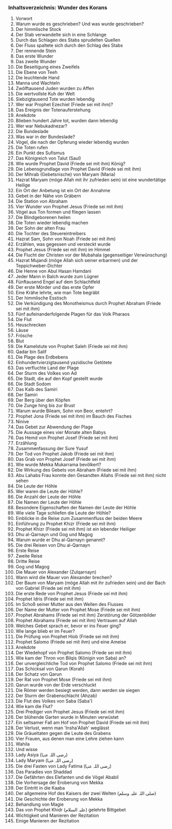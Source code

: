 
### Inhaltsverzeichnis: Wunder des Korans

1. Vorwort
2. Warum wurde es geschrieben? Und was wurde geschrieben?
3. Der himmlische Stock
4. Der Stab verwandelte sich in eine Schlange
5. Durch das Schlagen des Stabs sprudelten Quellen
6. Der Fluss spaltete sich durch den Schlag des Stabs
7. Der rennende Stein
8. Das erste Wunder
9. Das zweite Wunder
10. Die Beseitigung eines Zweifels
11. Die Ebene von Teeh
12. Die leuchtende Hand
13. Manna und Wachteln
14. Zwölftausend Juden wurden zu Affen
15. Die wertvollste Kuh der Welt
16. Siebzigtausend Tote wurden lebendig
17. Wer war Prophet Ezechiel (Friede sei mit ihm)?
18. Das Ereignis der Totenauferstehung
19. Anekdote
20. Blieben hundert Jahre tot, wurden dann lebendig
21. Wer war Nebukadnezar?
22. Die Bundeslade
23. Was war in der Bundeslade?
24. Vögel, die nach der Opferung wieder lebendig wurden
25. Die Toten rufen
26. Ein Punkt des Sufismus
27. Das Königreich von Talut (Saul)
28. Wie wurde Prophet David (Friede sei mit ihm) König?
29. Die Lebensgrundlage von Prophet David (Friede sei mit ihm)
30. Der Mihrab (Gebetsnische) von Maryam (Maria)
31. Hazrat Maryam (möge Allah mit ihr zufrieden sein) ist eine wundertätige Heilige
32. Ein Ort der Anbetung ist ein Ort der Annahme
33. Gebet in der Nähe von Gräbern
34. Die Station von Abraham
35. Vier Wunder von Prophet Jesus (Friede sei mit ihm)
36. Vögel aus Ton formen und fliegen lassen
37. Die Blindgeborenen heilen
38. Die Toten wieder lebendig machen
39. Der Sohn der alten Frau
40. Die Tochter des Steuereintreibers
41. Hazrat Sam, Sohn von Noah (Friede sei mit ihm)
42. Erzählen, was gegessen und versteckt wurde
43. Prophet Jesus (Friede sei mit ihm) im Himmel
44. Die Flucht der Christen vor der Mubahala (gegenseitiger Verwünschung)
45. Hazrat Mujandi (möge Allah sich seiner erbarmen) und der Teppichweber-Dichter
46. Die Henne von Abul Hasan Hamdani
47. Jeder Mann in Balch wurde zum Lügner
48. Fünftausend Engel auf dem Schlachtfeld
49. Der erste Mörder und das erste Opfer
50. Eine Krähe lehrte, wie man Tote begräbt
51. Der himmlische Esstisch
52. Die Verkündigung des Monotheismus durch Prophet Abraham (Friede sei mit ihm)
53. Fünf aufeinanderfolgende Plagen für das Volk Pharaos
54. Die Flut
55. Heuschrecken
56. Läuse
57. Frösche
58. Blut
59. Die Kamelstute von Prophet Saleh (Friede sei mit ihm)
60. Qadar bin Salif
61. Die Plage des Erdbebens
62. Einhundertvierzigtausend yazidische Getötete
63. Das verfluchte Land der Plage
64. Der Sturm des Volkes von Ad
65. Die Stadt, die auf den Kopf gestellt wurde
66. Die Stadt Sodom
67. Das Kalb des Samiri
68. Der Samiri
69. Der Berg über den Köpfen
70. Die Zunge hing bis zur Brust
71. Warum wurde Bileam, Sohn von Beor, entehrt?
72. Prophet Jona (Friede sei mit ihm) im Bauch des Fisches
73. Ninive
74. Das Gebet zur Abwendung der Plage
75. Die Aussage eines vier Monate alten Babys
76. Das Hemd von Prophet Josef (Friede sei mit ihm)
77. Erzählung
78. Zusammenfassung der Sure Yusuf
79. Der Tod von Prophet Jakob (Friede sei mit ihm)
80. Das Grab von Prophet Josef (Friede sei mit ihm)
81. Wie wurde Mekka Mukarrama bevölkert?
82. Die Wirkung des Gebets von Abraham (Friede sei mit ihm)
83. Abu Lahabs Frau konnte den Gesandten Allahs (Friede sei mit ihm) nicht sehen
84. Die Leute der Höhle
85. Wer waren die Leute der Höhle?
86. Die Anzahl der Leute der Höhle
87. Die Namen der Leute der Höhle
88. Besondere Eigenschaften der Namen der Leute der Höhle
89. Wie viele Tage schliefen die Leute der Höhle?
90. Einblicke in die Reise zum Zusammenfluss der beiden Meere
91. Einführung zu Prophet Khizr (Friede sei mit ihm)
92. Prophet Khizr (Friede sei mit ihm) ist ein lebender Heiliger
93. Dhu al-Qarnayn und Gog und Magog
94. Warum wurde er Dhu al-Qarnayn genannt?
95. Die drei Reisen von Dhu al-Qarnayn
96. Erste Reise
97. Zweite Reise
98. Dritte Reise
99. Gog und Magog
100. Die Mauer von Alexander (Zulqarnayn)
101. Wann wird die Mauer von Alexander brechen?
102. Der Baum von Maryam (möge Allah mit ihr zufrieden sein) und der Bach von Gabriel (Friede sei mit ihm)
103. Die erste Rede von Prophet Jesus (Friede sei mit ihm)
104. Prophet Idris (Friede sei mit ihm)
105. Im Schoß seiner Mutter aus den Wellen des Flusses
106. Der Name der Mutter von Prophet Mose (Friede sei mit ihm)
107. Prophet Abrahams (Friede sei mit ihm) Zerstörung der Götzenbilder
108. Prophet Abrahams (Friede sei mit ihm) Vertrauen auf Allah
109. Welches Gebet sprach er, bevor er ins Feuer ging?
110. Wie lange blieb er im Feuer?
111. Die Prüfung von Prophet Hiob (Friede sei mit ihm)
112. Prophet Salomo (Friede sei mit ihm) und eine Ameise
113. Anekdote
114. Der Wiedehopf von Prophet Salomo (Friede sei mit ihm)
115. Wie kam der Thron von Bilqis (Königin von Saba) an?
116. Der unvergleichliche Tod von Prophet Salomo (Friede sei mit ihm)
117. Das Schicksal von Qarun (Korah)
118. Der Schatz von Qarun
119. Der Rat von Prophet Mose (Friede sei mit ihm)
120. Qarun wurde von der Erde verschluckt
121. Die Römer werden besiegt werden, dann werden sie siegen
122. Der Sturm der Grabenschlacht (Ahzab)
123. Die Flut des Volkes von Saba (Saba')
124. Wie kam die Flut?
125. Drei Prediger von Prophet Jesus (Friede sei mit ihm)
126. Der blühende Garten wurde in Minuten verwüstet
127. Ein seltsamer Fall am Hof von Prophet David (Friede sei mit ihm)
128. Der Verlust, wenn man 'Insha'Allah' weglässt
129. Die Gräueltaten gegen die Leute des Grabens
130. Vier Frauen, aus denen man eine Lehre ziehen kann
131. Wahila
132. Und wisse
133. Lady Asiya (رضی اللہ عنہا)
134. Lady Maryam (رضی اللہ عنہا)
135. Die drei Fasten von Lady Fatima (رضی اللہ عنہا)
136. Das Paradies von Shaddad
137. Die Gefährten des Elefanten und die Vögel Ababil
138. Die Vorhersage der Eroberung von Mekka
139. Der Eintritt in die Kaaba
140. Der allgemeine Hof des Kaisers der zwei Welten (صلی اللہ علیہ وسلم)
141. Die Geschichte der Eroberung von Mekka
142. Behandlung von Magie
143. Das von Prophet Khidr (علیہ السلام) gelehrte Bittgebet
144. Wichtigkeit und Manieren der Rezitation
145. Einige Manieren der Rezitation